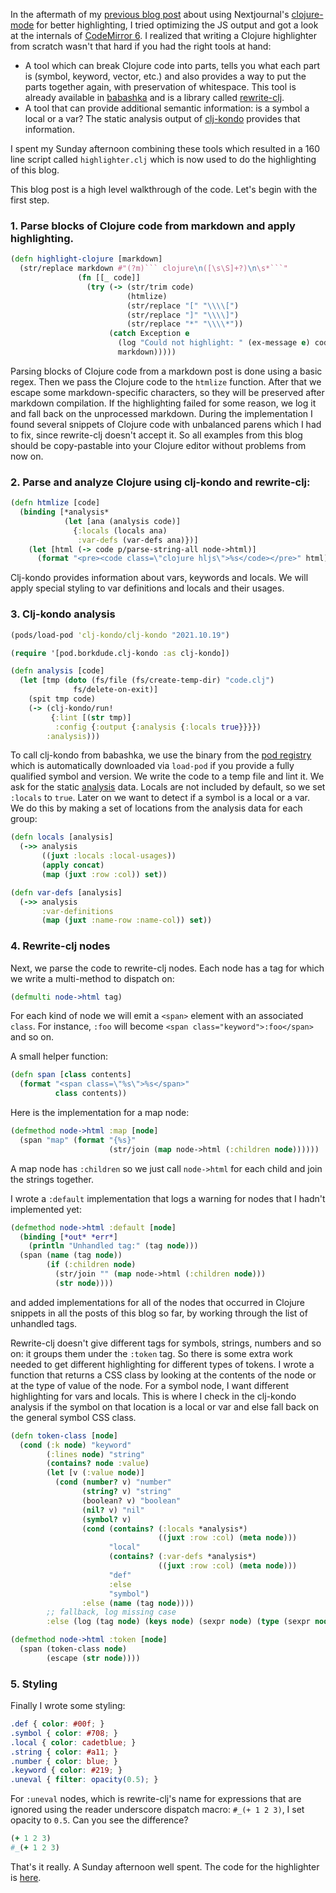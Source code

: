 In the aftermath of my [previous blog post](better-clojure-highlighting.html)
about using Nextjournal's
[clojure-mode](https://github.com/nextjournal/clojure-mode) for better
highlighting, I tried optimizing the JS output and got a look at the internals
of [CodeMirror 6](https://codemirror.net/6/). I realized that writing a Clojure
highlighter from scratch wasn't that hard if you had the right tools at hand:

- A tool which can break Clojure code into parts, tells you what each part is
  (symbol, keyword, vector, etc.)  and also provides a way to put the parts
  together again, with preservation of whitespace. This tool is already
  available in [babashka](https://babashka.org/) and is a library called
  [rewrite-clj](https://github.com/clj-commons/rewrite-clj).
- A tool that can provide additional semantic information: is a symbol a local
  or a var? The static analysis output of
  [clj-kondo](https://github.com/clj-kondo/clj-kondo) provides that information.

I spent my Sunday afternoon combining these tools which resulted in a 160 line
script called `highlighter.clj` which is now used to do the highlighting of this
blog.

This blog post is a high level walkthrough of the code. Let's begin with the
first step.

### 1. Parse blocks of Clojure code from markdown and apply highlighting.

``` clojure
(defn highlight-clojure [markdown]
  (str/replace markdown #"(?m)``` clojure\n([\s\S]+?)\n\s*```"
               (fn [[_ code]]
                 (try (-> (str/trim code)
                          (htmlize)
                          (str/replace "[" "\\\\[")
                          (str/replace "]" "\\\\]")
                          (str/replace "*" "\\\\*"))
                      (catch Exception e
                        (log "Could not highlight: " (ex-message e) code)
                        markdown)))))
```

Parsing blocks of Clojure code from a markdown post is done using a basic
regex. Then we pass the Clojure code to the `htmlize` function. After that we
escape some markdown-specific characters, so they will be preserved after
markdown compilation. If the highlighting failed for some reason, we log it and
fall back on the unprocessed markdown. During the implementation I found several
snippets of Clojure code with unbalanced parens which I had to fix, since
rewrite-clj doesn't accept it. So all examples from this blog should be
copy-pastable into your Clojure editor without problems from now on.

### 2. Parse and analyze Clojure using clj-kondo and rewrite-clj:
``` clojure
(defn htmlize [code]
  (binding [*analysis*
            (let [ana (analysis code)]
              {:locals (locals ana)
               :var-defs (var-defs ana)})]
    (let [html (-> code p/parse-string-all node->html)]
      (format "<pre><code class=\"clojure hljs\">%s</code></pre>" html))))
```

Clj-kondo provides information about vars, keywords and locals. We will apply
special styling to var definitions and locals and their usages.

### 3. Clj-kondo analysis

``` clojure
(pods/load-pod 'clj-kondo/clj-kondo "2021.10.19")

(require '[pod.borkdude.clj-kondo :as clj-kondo])

(defn analysis [code]
  (let [tmp (doto (fs/file (fs/create-temp-dir) "code.clj")
              fs/delete-on-exit)]
    (spit tmp code)
    (-> (clj-kondo/run!
         {:lint [(str tmp)]
          :config {:output {:analysis {:locals true}}}})
        :analysis)))
```

To call clj-kondo from babashka, we use the binary from the [pod
 registry](https://github.com/babashka/pod-registry) which is automatically
 downloaded via `load-pod` if you provide a fully qualified symbol and
 version. We write the code to a temp file and lint it. We ask for the static
 [analysis](https://github.com/clj-kondo/clj-kondo/blob/master/analysis/README.md)
 data. Locals are not included by default, so we set `:locals` to `true`. Later
 on we want to detect if a symbol is a local or a var. We do this by making a
 set of locations from the analysis data for each group:

``` clojure
(defn locals [analysis]
  (->> analysis
       ((juxt :locals :local-usages))
       (apply concat)
       (map (juxt :row :col)) set))

(defn var-defs [analysis]
  (->> analysis
       :var-definitions
       (map (juxt :name-row :name-col)) set))
```

### 4. Rewrite-clj nodes

Next, we parse the code to rewrite-clj nodes. Each node has a tag for which we
write a multi-method to dispatch on:

``` clojure
(defmulti node->html tag)
```

For each kind of node we will emit a `<span>` element with an associated `class`.
For instance, `:foo` will become `<span class="keyword">:foo</span>` and so on.

A small helper function:

``` clojure
(defn span [class contents]
  (format "<span class=\"%s\">%s</span>"
          class contents))
```

Here is the implementation for a map node:

``` clojure
(defmethod node->html :map [node]
  (span "map" (format "{%s}"
                      (str/join (map node->html (:children node))))))
```

A map node has `:children` so we just call `node->html` for each child and join
the strings together.

I wrote a `:default` implementation that logs a warning for nodes that I hadn't implemented yet:

``` clojure
(defmethod node->html :default [node]
  (binding [*out* *err*]
    (println "Unhandled tag:" (tag node)))
  (span (name (tag node))
        (if (:children node)
          (str/join "" (map node->html (:children node)))
          (str node))))
```

and added implementations for all of the nodes that occurred in Clojure snippets
in all the posts of this blog so far, by working through the list of unhandled tags.

Rewrite-clj doesn't give different tags for symbols, strings, numbers and so on:
it groups them under the `:token` tag. So there is some extra work needed to get
different highlighting for different types of tokens. I wrote a function that
returns a CSS class by looking at the contents of the node or at the type of
value of the node. For a symbol node, I want different highlighting for vars and
locals. This is where I check in the clj-kondo analysis if the symbol on that
location is a local or var and else fall back on the general symbol CSS class.

``` clojure
(defn token-class [node]
  (cond (:k node) "keyword"
        (:lines node) "string"
        (contains? node :value)
        (let [v (:value node)]
          (cond (number? v) "number"
                (string? v) "string"
                (boolean? v) "boolean"
                (nil? v) "nil"
                (symbol? v)
                (cond (contains? (:locals *analysis*)
                                 ((juxt :row :col) (meta node)))
                      "local"
                      (contains? (:var-defs *analysis*)
                                 ((juxt :row :col) (meta node)))
                      "def"
                      :else
                      "symbol")
                :else (name (tag node))))
        ;; fallback, log missing case
        :else (log (tag node) (keys node) (sexpr node) (type (sexpr node)))))

(defmethod node->html :token [node]
  (span (token-class node)
        (escape (str node))))
```

### 5. Styling

Finally I wrote some styling:

``` css
.def { color: #00f; }
.symbol { color: #708; }
.local { color: cadetblue; }
.string { color: #a11; }
.number { color: blue; }
.keyword { color: #219; }
.uneval { filter: opacity(0.5); }
```

For `:uneval` nodes, which is rewrite-clj's name for expressions that are ignored using the reader underscore dispatch macro: `#_(+ 1 2 3)`, I set opacity to `0.5`. Can you see the difference?

``` clojure
(+ 1 2 3)
#_(+ 1 2 3)
```

That's it really. A Sunday afternoon well spent. The code for the highlighter is
[here](https://github.com/borkdude/blog/blob/main/highlighter.clj).

